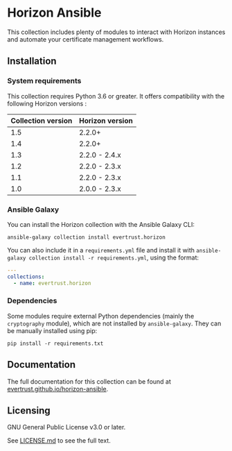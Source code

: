 # Horizon Ansible

This collection includes plenty of modules to interact with Horizon instances and automate your certificate management workflows.

## Installation

### System requirements

This collection requires Python 3.6 or greater. It offers compatibility with the following Horizon versions :

| Collection version | Horizon version |
|--------------------|-----------------|
| 1.5                | 2.2.0+          |
| 1.4                | 2.2.0+          |
| 1.3                | 2.2.0 - 2.4.x   |
| 1.2                | 2.2.0 - 2.3.x   |
| 1.1                | 2.2.0 - 2.3.x   |
| 1.0                | 2.0.0 - 2.3.x   |


### Ansible Galaxy
You can install the Horizon collection with the Ansible Galaxy CLI:

    ansible-galaxy collection install evertrust.horizon

You can also include it in a `requirements.yml` file and install it with `ansible-galaxy collection install -r requirements.yml`, using the format:

```yaml
---
collections:
  - name: evertrust.horizon
```

### Dependencies

Some modules require external Python dependencies (mainly the `cryptography` module), which are not installed by `ansible-galaxy`. They can be manually installed using pip:

    pip install -r requirements.txt


## Documentation

The full documentation for this collection can be found at [evertrust.github.io/horizon-ansible](https://evertrust.github.io/horizon-ansible/).

## Licensing

GNU General Public License v3.0 or later.

See [LICENSE.md](LICENSE.md) to see the full text.
